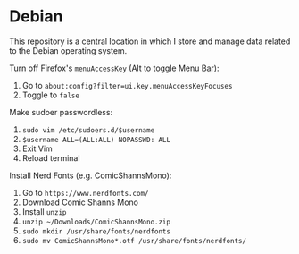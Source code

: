 # Debian

This repository is a central location in which I store and manage data related to the Debian operating system.

Turn off Firefox's `menuAccessKey` (Alt to toggle Menu Bar):
1. Go to `about:config?filter=ui.key.menuAccessKeyFocuses`
2. Toggle to `false`
 
Make sudoer passwordless:
1. `sudo vim /etc/sudoers.d/$username`
2. `$username ALL=(ALL:ALL) NOPASSWD: ALL`
3. Exit Vim
4. Reload terminal

Install Nerd Fonts (e.g. ComicShannsMono):
1. Go to `https://www.nerdfonts.com/`
2. Download Comic Shanns Mono
3. Install `unzip`
4. `unzip ~/Downloads/ComicShannsMono.zip`
5. `sudo mkdir /usr/share/fonts/nerdfonts`
6. `sudo mv ComicShannsMono*.otf /usr/share/fonts/nerdfonts/`

